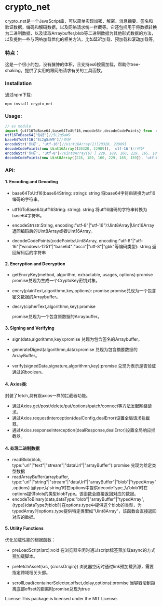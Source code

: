 # crypto_net

crypto_net是一个JavaScript库，可以简单实现加密、解密、消息摘要、签名和验证数据，编码和解码数据，以及网络请求统一拦截等。它还包括用于将数据转换为二进制数据，以及读取Arraybuffer,blob等二进制数据为其他形式数据的方法，以及提供一些与网络加载优化的相关方法，比如延迟加载、预加载和滚动加载等。

### 特点：
这是一个很小的包，没有臃肿的体积，且支持es6按需加载，帮助你tree-shaking。提供了实用的跟网络请求有关的工具函数。

### Installation

通过npm下载:

```bash
npm install crypto_net
```
### Usage:
```javascript
// es module
import {utf16ToBase64,base64ToUtf16,encodeStr,decodeCodePoints} from 'crypto_net'
utf16ToBase64('你好')//5L2g5aW9
base64ToUtf16('5L2g5aW9')//你好
encodeStr('你好', 'utf-16')//Uint16Array(2)[20320, 22909]
decodeCodePoints(new Uint16Array([20320, 22909]), 'utf-16')//你好
encodeStr('你好', 'utf-8')//Uint8Array(6) [ 228, 189, 160, 229, 165, 189 ]
decodeCodePoints(new Uint8Array([228, 189, 160, 229, 165, 189]), 'utf-8')//你好
```
### API:
#### 1. Encoding and Decoding

* base64ToUtf16(base64String: string): string
  将base64字符串转换为utf16编码的字符串。

* utf16ToBase64(utf16String: string): string
  将utf16编码的字符串转换为base64字符串。
* encodeStr(str:String, encoding:"utf-8"|"utf-16"):Uint8Array|Uint16Array
  返回编码后的Uint8Array或者Uint16Array。
* decodeCodePoints(codePoints:Uint8Array, encoding:"utf-8"|"utf-16"|"windows-1251"|"base64"|"ascii"|"utf-8"|"gbk"等编码类型): string
  返回解码后的字符串

#### 2. Encryption and Decryption
*  getEncryKey(method, algorithm, extractable, usages, options):promise
promise兑现为生成一个CryptoKey密钥对象。

* encry(plainText,algorithmn,key,options): promise
promise兑现为一个包含密文数据的Arraybuffer。

* decry(cipherText,algorithmn,key):promise

  promise兑现为一个包含原数据的Arraybuffer。

#### 3. Signing and Verifying

* sign(data,algorithmn,key):promise
兑现为包含签名的Arraybuffer。
*  generateDigest(algorithmn,data):promise
兑现为包含摘要数据的ArrayBuffer。

* verify(signedData,signature,algorithmn,key):promise
兑现为表示是否验证通过的boolean。
#### 4. Axios类: 
封装了fetch,具有跟axios一样的拦截器功能。
* 通过Axios.get/post/delete/put/options/patch/connect等方法发起网络请求。
* 通过Axios.requestInterception(dealConfig,dealError)设置全局请求拦截器。
* 通过Axios.responseInterception(dealResponse,dealError)设置全局响应拦截器。
#### 4. 处理二进制数据
* readBlob(blob, type:"url"|"text"|"stream"|"dataUrl"|"arrayBuffer"):promise
兑现为给定类型数据
* readArrayBuffer(arraybuffer, type:"url"|"string"|"stream"|"dataUrl"|"arrayBuffer"|"blob"|"typedArray",options)
当type为'string'时在options中提供decodeType,为'blob'时在options提供blob的类型blobType。该函数会直接返回对应的数据。
* encodeToBinary(data,dataType:"blob"|"arrayBuffer"|"typedArray",{type})dataType为blob时在options.type中提供这个blob的类型，为typedArray时options.type提供特定类型如"Uint8Array"，该函数会直接返回对应的数据。
#### 5. Utility Functions
优化加载性能的根据函数：
* preLoadScript(src):void
在浏览器空闲时通过script标签预加载async的方式预加载脚本。

* prefetchAsset(src, {crossOrigin})
浏览器空闲时通过link预加载资源，需要指定跨域相关头部。

* scrollLoad(containerSelector,offset,delay,options):promise
当容器滚到距离底部offset的距离时promise兑现为true

License
This package is licensed under the MIT License.
